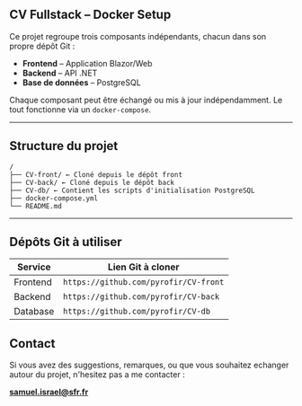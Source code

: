 ##  CV Fullstack – Docker Setup

Ce projet regroupe trois composants indépendants, chacun dans son propre dépôt Git :

-  **Frontend** – Application Blazor/Web
-  **Backend** – API .NET
-  **Base de données** – PostgreSQL

Chaque composant peut être échangé ou mis à jour indépendamment. Le tout fonctionne via un `docker-compose`.

---

##  Structure du projet
```
/
├── CV-front/ ← Cloné depuis le dépôt front
├── CV-back/ ← Cloné depuis le dépôt back
├── CV-db/ ← Contient les scripts d'initialisation PostgreSQL
├── docker-compose.yml
└── README.md
```

---

##  Dépôts Git à utiliser

| Service    | Lien Git à cloner                           |
|------------|----------------------------------------------|
| Frontend   | `https://github.com/pyrofir/CV-front` |
| Backend    | `https://github.com/pyrofir/CV-back`  |
| Database   | `https://github.com/pyrofir/CV-db`    |


## Contact

Si vous avez des suggestions, remarques, ou que vous souhaitez echanger autour du projet, n'hesitez pas a me contacter :

**samuel.israel@sfr.fr**
